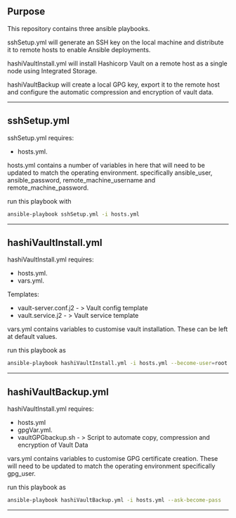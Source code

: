 ## Purpose

This repository contains three ansible playbooks.

sshSetup.yml will generate an SSH key on the local machine and distribute it to remote hosts to enable Ansible deployments.

hashiVaultInstall.yml will install Hashicorp Vault on a remote host as a single node using Integrated Storage.

hashiVaultBackup will create a local GPG key, export it to the remote host and configure the automatic compression and encryption of vault data.

---

## sshSetup.yml

sshSetup.yml requires: 
 - hosts.yml. 

hosts.yml contains a number of variables in here that will need to be updated to match the operating environment.
specifically ansible_user, ansible_password, remote_machine_username and remote_machine_password.

run this playbook with 

```bash
ansible-playbook sshSetup.yml -i hosts.yml
```

---

## hashiVaultInstall.yml

hashiVaultInstall.yml requires: 
- hosts.yml.
- vars.yml.

Templates:
- vault-server.conf.j2 - > Vault config template
- vault.service.j2 - > Vault service template

vars.yml contains variables to customise vault installation. These can be left at default values.

run this playbook as 

```bash
ansible-playbook hashiVaultInstall.yml -i hosts.yml --become-user=root --ask-become-pass
```

---

## hashiVaultBackup.yml

hashiVaultInstall.yml requires: 
- hosts.yml
- gpgVar.yml.
- vaultGPGbackup.sh - > Script to automate copy, compression and encryption of Vault Data


vars.yml contains variables to customise GPG certificate creation. These will need to be updated to match the operating environment
specifically gpg_user.

run this playbook as 

```bash
ansible-playbook hashiVaultBackup.yml -i hosts.yml --ask-become-pass
```

---






